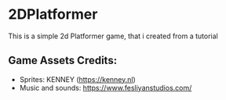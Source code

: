 # 2DPlatformer
This is a simple 2d Platformer game, that i created from a tutorial
## Game Assets Credits:
- Sprites: KENNEY (https://kenney.nl)
- Music and sounds: https://www.fesliyanstudios.com/
